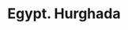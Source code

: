 ---
title: Egypt. Hurghada
description: Trip to Hurghada (Egypt) in December 2013.
featured: false
---
